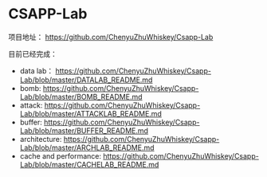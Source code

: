 # CSAPP-Lab

项目地址： https://github.com/ChenyuZhuWhiskey/Csapp-Lab 

目前已经完成：

- data lab：  https://github.com/ChenyuZhuWhiskey/Csapp-Lab/blob/master/DATALAB_README.md 
- bomb: https://github.com/ChenyuZhuWhiskey/Csapp-Lab/blob/master/BOMB_README.md 
- attack: https://github.com/ChenyuZhuWhiskey/Csapp-Lab/blob/master/ATTACKLAB_README.md 
- buffer: https://github.com/ChenyuZhuWhiskey/Csapp-Lab/blob/master/BUFFER_README.md 
- architecture: https://github.com/ChenyuZhuWhiskey/Csapp-Lab/blob/master/ARCHLAB_README.md 
- cache and performance:  https://github.com/ChenyuZhuWhiskey/Csapp-Lab/blob/master/CACHELAB_README.md 